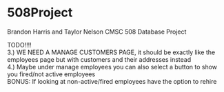 # 508Project
Brandon Harris and Taylor Nelson CMSC 508 Database Project

TODO!!!!<br>
3.) WE NEED A MANAGE CUSTOMERS PAGE, it should be exactly like the employees page but with customers and their addresses instead<br>
4.) Maybe under manage employees you can also select a button to show you fired/not active employees<br>
      BONUS: If looking at non-active/fired employees have the option to rehire
